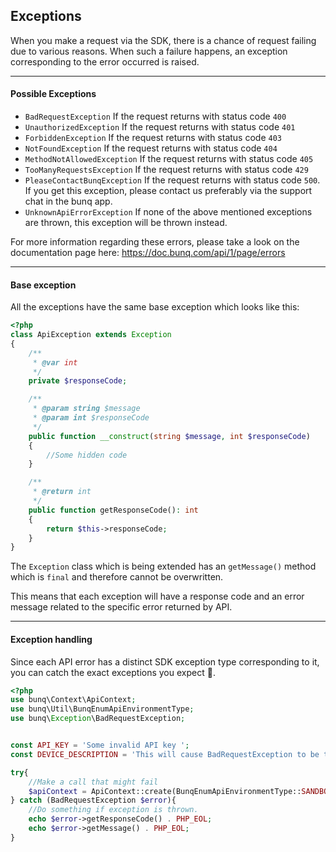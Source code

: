 ## Exceptions
When you make a request via the SDK, there is a chance of request failing
due to various reasons. When such a failure happens, an exception
corresponding to the error occurred is raised.


----
#### Possible Exceptions
* `BadRequestException` If the request returns with status code `400`
* `UnauthorizedException` If the request returns with status code `401`
* `ForbiddenException` If the request returns with status code `403`
* `NotFoundException` If the request returns with status code `404`
* `MethodNotAllowedException` If the request returns with status code `405`
* `TooManyRequestsException` If the request returns with status code `429`
* `PleaseContactBunqException` If the request returns with status code `500`.
If you get this exception, please contact us preferably via the support chat in the bunq app.
* `UnknownApiErrorException` If none of the above mentioned exceptions are thrown,
this exception will be thrown instead.

For more information regarding these errors, please take a look on the documentation
page here: https://doc.bunq.com/api/1/page/errors

---
#### Base exception
All the exceptions have the same base exception which looks like this:
```php
<?php
class ApiException extends Exception
{
    /**
     * @var int
     */
    private $responseCode;

    /**
     * @param string $message
     * @param int $responseCode
     */
    public function __construct(string $message, int $responseCode)
    {
        //Some hidden code
    }

    /**
     * @return int
     */
    public function getResponseCode(): int
    {
        return $this->responseCode;
    }
}
```
The `Exception` class which is being extended has an `getMessage()` method which is `final` and therefore cannot be
overwritten.
 
This means that each exception will have a response code and an error message
related to the specific error returned by API.

---
#### Exception handling
Since each API error has a distinct SDK exception type corresponding to it,
you can catch the exact exceptions you expect 👏.

```php
<?php
use bunq\Context\ApiContext;
use bunq\Util\BunqEnumApiEnvironmentType;
use bunq\Exception\BadRequestException;


const API_KEY = 'Some invalid API key '; 
const DEVICE_DESCRIPTION = 'This will cause BadRequestException to be thrown.';

try{
    //Make a call that might fail
    $apiContext = ApiContext::create(BunqEnumApiEnvironmentType::SANDBOX(), API_KEY, DEVICE_DESCRIPTION);
} catch (BadRequestException $error){
    //Do something if exception is thrown.
    echo $error->getResponseCode() . PHP_EOL;
    echo $error->getMessage() . PHP_EOL;
}


```
